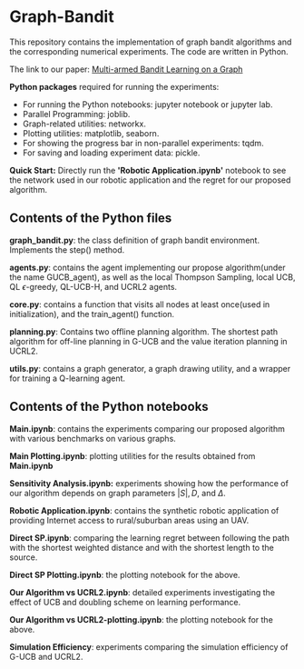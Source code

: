 # Graph-Bandit

This repository contains the implementation of  graph bandit algorithms and the corresponding numerical experiments. The code are written in Python. 

The link to our paper: [Multi-armed Bandit Learning on a Graph](https://arxiv.org/abs/2209.09419)

**Python packages** required for running the experiments: 

* For running the Python notebooks: jupyter notebook or jupyter lab. 
* Parallel Programming: joblib.
* Graph-related utilities: networkx.
* Plotting utilities: matplotlib, seaborn.
* For showing the progress bar in non-parallel experiments: tqdm.
* For saving and loading experiment data: pickle.

**Quick Start:** Directly run the **'Robotic Application.ipynb'**  notebook to see the network used in our robotic application and the regret for our proposed algorithm.

## Contents of the Python files

**graph_bandit.py**: the class definition of graph bandit environment. Implements the step() method.

**agents.py**: contains the agent implementing our propose algorithm(under the name GUCB_agent), as well as the local Thompson Sampling, local UCB, QL $\epsilon$-greedy, QL-UCB-H, and UCRL2 agents.

**core.py**: contains a function that visits all nodes at least once(used in initialization), and the train_agent() function.

**planning.py**: Contains two offline planning algorithm. The shortest path algorithm for off-line planning in G-UCB and the value iteration planning in UCRL2.

**utils.py**: contains a graph generator, a graph drawing utility, and a wrapper for training a Q-learning agent.

## Contents of the Python notebooks

**Main.ipynb**: contains the experiments comparing our proposed algorithm with various benchmarks on various graphs.

**Main Plotting.ipynb**: plotting utilities for the results obtained from **Main.ipynb**

**Sensitivity Analysis.ipynb:** experiments showing how the performance of our algorithm depends on graph parameters $|S|,D,$ and $\Delta$. 

**Robotic Application.ipynb**: contains the synthetic robotic application of providing Internet access to rural/suburban areas using an UAV.

**Direct SP.ipynb**: comparing the learning regret between following the path with the shortest weighted distance and with the shortest length to the source.

**Direct SP Plotting.ipynb**: the plotting notebook for the above.

**Our Algorithm vs UCRL2.ipynb**: detailed experiments investigating the effect of UCB and doubling scheme on learning performance.

**Our Algorithm vs UCRL2-plotting.ipynb**: the plotting notebook for the above.

**Simulation Efficiency**: experiments comparing the simulation efficiency of G-UCB and UCRL2.
